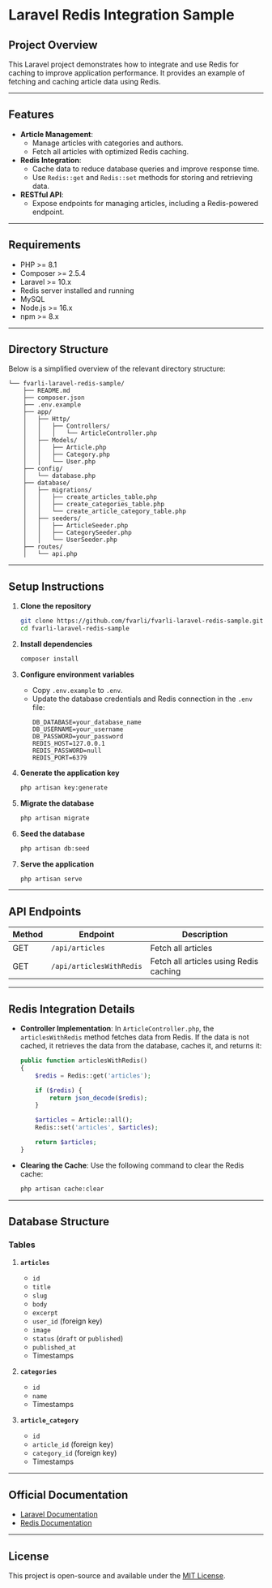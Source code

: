 # **Laravel Redis Integration Sample**

## **Project Overview**
This Laravel project demonstrates how to integrate and use Redis for caching to improve application performance. It provides an example of fetching and caching article data using Redis.

---

## **Features**
- **Article Management**:
  - Manage articles with categories and authors.
  - Fetch all articles with optimized Redis caching.
- **Redis Integration**:
  - Cache data to reduce database queries and improve response time.
  - Use `Redis::get` and `Redis::set` methods for storing and retrieving data.
- **RESTful API**:
  - Expose endpoints for managing articles, including a Redis-powered endpoint.

---

## **Requirements**
- PHP >= 8.1
- Composer >= 2.5.4
- Laravel >= 10.x
- Redis server installed and running
- MySQL
- Node.js >= 16.x
- npm >= 8.x

---

## **Directory Structure**
Below is a simplified overview of the relevant directory structure:

```
└── fvarli-laravel-redis-sample/
    ├── README.md
    ├── composer.json
    ├── .env.example
    ├── app/
    │   ├── Http/
    │   │   ├── Controllers/
    │   │   │   └── ArticleController.php
    │   ├── Models/
    │   │   ├── Article.php
    │   │   ├── Category.php
    │   │   └── User.php
    ├── config/
    │   └── database.php
    ├── database/
    │   ├── migrations/
    │   │   ├── create_articles_table.php
    │   │   ├── create_categories_table.php
    │   │   └── create_article_category_table.php
    │   ├── seeders/
    │   │   ├── ArticleSeeder.php
    │   │   ├── CategorySeeder.php
    │   │   └── UserSeeder.php
    ├── routes/
    │   └── api.php
```

---

## **Setup Instructions**

1. **Clone the repository**
   ```bash
   git clone https://github.com/fvarli/fvarli-laravel-redis-sample.git
   cd fvarli-laravel-redis-sample
   ```

2. **Install dependencies**
   ```bash
   composer install
   ```

3. **Configure environment variables**
   - Copy `.env.example` to `.env`.
   - Update the database credentials and Redis connection in the `.env` file:
     ```env
     DB_DATABASE=your_database_name
     DB_USERNAME=your_username
     DB_PASSWORD=your_password
     REDIS_HOST=127.0.0.1
     REDIS_PASSWORD=null
     REDIS_PORT=6379
     ```

4. **Generate the application key**
   ```bash
   php artisan key:generate
   ```

5. **Migrate the database**
   ```bash
   php artisan migrate
   ```

6. **Seed the database**
   ```bash
   php artisan db:seed
   ```

7. **Serve the application**
   ```bash
   php artisan serve
   ```

---

## **API Endpoints**

| Method | Endpoint              | Description                          |
|--------|-----------------------|--------------------------------------|
| GET    | `/api/articles`       | Fetch all articles                  |
| GET    | `/api/articlesWithRedis` | Fetch all articles using Redis caching |

---

## **Redis Integration Details**

- **Controller Implementation**:
  In `ArticleController.php`, the `articlesWithRedis` method fetches data from Redis. If the data is not cached, it retrieves the data from the database, caches it, and returns it:

  ```php
  public function articlesWithRedis()
  {
      $redis = Redis::get('articles');

      if ($redis) {
          return json_decode($redis);
      }

      $articles = Article::all();
      Redis::set('articles', $articles);

      return $articles;
  }
  ```

- **Clearing the Cache**:
  Use the following command to clear the Redis cache:
  ```bash
  php artisan cache:clear
  ```

---

## **Database Structure**

### Tables

1. **`articles`**
   - `id`
   - `title`
   - `slug`
   - `body`
   - `excerpt`
   - `user_id` (foreign key)
   - `image`
   - `status` (`draft` or `published`)
   - `published_at`
   - Timestamps

2. **`categories`**
   - `id`
   - `name`
   - Timestamps

3. **`article_category`**
   - `id`
   - `article_id` (foreign key)
   - `category_id` (foreign key)
   - Timestamps

---

## **Official Documentation**
- [Laravel Documentation](https://laravel.com/docs)
- [Redis Documentation](https://redis.io/docs)

---

## **License**
This project is open-source and available under the [MIT License](https://opensource.org/licenses/MIT).
